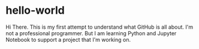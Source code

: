 # hello-world

Hi There. This is my first attempt to understand what GitHub is all about. I'm not a professional programmer. But I am learning Python and Jupyter Notebook to support a project that I'm working on.
